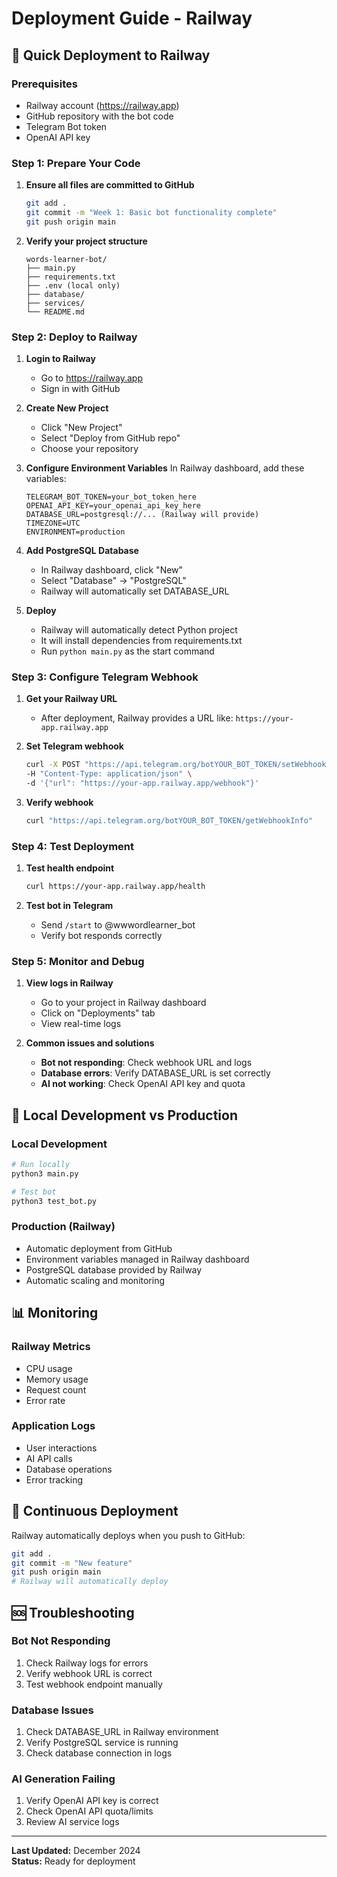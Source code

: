 # Deployment Guide - Railway

## 🚀 Quick Deployment to Railway

### Prerequisites
- Railway account (https://railway.app)
- GitHub repository with the bot code
- Telegram Bot token
- OpenAI API key

### Step 1: Prepare Your Code

1. **Ensure all files are committed to GitHub**
   ```bash
   git add .
   git commit -m "Week 1: Basic bot functionality complete"
   git push origin main
   ```

2. **Verify your project structure**
   ```
   words-learner-bot/
   ├── main.py
   ├── requirements.txt
   ├── .env (local only)
   ├── database/
   ├── services/
   └── README.md
   ```

### Step 2: Deploy to Railway

1. **Login to Railway**
   - Go to https://railway.app
   - Sign in with GitHub

2. **Create New Project**
   - Click "New Project"
   - Select "Deploy from GitHub repo"
   - Choose your repository

3. **Configure Environment Variables**
   In Railway dashboard, add these variables:
   ```
   TELEGRAM_BOT_TOKEN=your_bot_token_here
   OPENAI_API_KEY=your_openai_api_key_here
   DATABASE_URL=postgresql://... (Railway will provide)
   TIMEZONE=UTC
   ENVIRONMENT=production
   ```

4. **Add PostgreSQL Database**
   - In Railway dashboard, click "New"
   - Select "Database" → "PostgreSQL"
   - Railway will automatically set DATABASE_URL

5. **Deploy**
   - Railway will automatically detect Python project
   - It will install dependencies from requirements.txt
   - Run `python main.py` as the start command

### Step 3: Configure Telegram Webhook

1. **Get your Railway URL**
   - After deployment, Railway provides a URL like: `https://your-app.railway.app`

2. **Set Telegram webhook**
   ```bash
   curl -X POST "https://api.telegram.org/botYOUR_BOT_TOKEN/setWebhook" \
   -H "Content-Type: application/json" \
   -d '{"url": "https://your-app.railway.app/webhook"}'
   ```

3. **Verify webhook**
   ```bash
   curl "https://api.telegram.org/botYOUR_BOT_TOKEN/getWebhookInfo"
   ```

### Step 4: Test Deployment

1. **Test health endpoint**
   ```bash
   curl https://your-app.railway.app/health
   ```

2. **Test bot in Telegram**
   - Send `/start` to @wwwordlearner_bot
   - Verify bot responds correctly

### Step 5: Monitor and Debug

1. **View logs in Railway**
   - Go to your project in Railway dashboard
   - Click on "Deployments" tab
   - View real-time logs

2. **Common issues and solutions**
   - **Bot not responding**: Check webhook URL and logs
   - **Database errors**: Verify DATABASE_URL is set correctly
   - **AI not working**: Check OpenAI API key and quota

## 🔧 Local Development vs Production

### Local Development
```bash
# Run locally
python3 main.py

# Test bot
python3 test_bot.py
```

### Production (Railway)
- Automatic deployment from GitHub
- Environment variables managed in Railway dashboard
- PostgreSQL database provided by Railway
- Automatic scaling and monitoring

## 📊 Monitoring

### Railway Metrics
- CPU usage
- Memory usage
- Request count
- Error rate

### Application Logs
- User interactions
- AI API calls
- Database operations
- Error tracking

## 🔄 Continuous Deployment

Railway automatically deploys when you push to GitHub:
```bash
git add .
git commit -m "New feature"
git push origin main
# Railway will automatically deploy
```

## 🆘 Troubleshooting

### Bot Not Responding
1. Check Railway logs for errors
2. Verify webhook URL is correct
3. Test webhook endpoint manually

### Database Issues
1. Check DATABASE_URL in Railway environment
2. Verify PostgreSQL service is running
3. Check database connection in logs

### AI Generation Failing
1. Verify OpenAI API key is correct
2. Check OpenAI API quota/limits
3. Review AI service logs

---

**Last Updated:** December 2024  
**Status:** Ready for deployment
